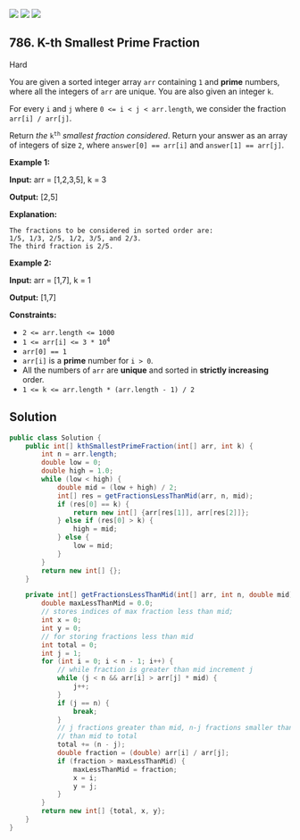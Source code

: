 [![](https://img.shields.io/github/stars/javadev/LeetCode-in-Java?label=Stars&style=flat-square)](https://github.com/javadev/LeetCode-in-Java)
[![](https://img.shields.io/github/forks/javadev/LeetCode-in-Java?label=Fork%20me%20on%20GitHub%20&style=flat-square)](https://github.com/javadev/LeetCode-in-Java/fork)
[![](https://img.shields.io/badge/-LeetCode%20in%20Kotlin-blue?style=flat-square)](https://github.com/javadev/LeetCode-in-Kotlin)

## 786\. K-th Smallest Prime Fraction

Hard

You are given a sorted integer array `arr` containing `1` and **prime** numbers, where all the integers of `arr` are unique. You are also given an integer `k`.

For every `i` and `j` where `0 <= i < j < arr.length`, we consider the fraction `arr[i] / arr[j]`.

Return _the_ <code>k<sup>th</sup></code> _smallest fraction considered_. Return your answer as an array of integers of size `2`, where `answer[0] == arr[i]` and `answer[1] == arr[j]`.

**Example 1:**

**Input:** arr = [1,2,3,5], k = 3

**Output:** [2,5]

**Explanation:**

    The fractions to be considered in sorted order are:
    1/5, 1/3, 2/5, 1/2, 3/5, and 2/3.
    The third fraction is 2/5. 

**Example 2:**

**Input:** arr = [1,7], k = 1

**Output:** [1,7] 

**Constraints:**

*   `2 <= arr.length <= 1000`
*   <code>1 <= arr[i] <= 3 * 10<sup>4</sup></code>
*   `arr[0] == 1`
*   `arr[i]` is a **prime** number for `i > 0`.
*   All the numbers of `arr` are **unique** and sorted in **strictly increasing** order.
*   `1 <= k <= arr.length * (arr.length - 1) / 2`

## Solution

```java
public class Solution {
    public int[] kthSmallestPrimeFraction(int[] arr, int k) {
        int n = arr.length;
        double low = 0;
        double high = 1.0;
        while (low < high) {
            double mid = (low + high) / 2;
            int[] res = getFractionsLessThanMid(arr, n, mid);
            if (res[0] == k) {
                return new int[] {arr[res[1]], arr[res[2]]};
            } else if (res[0] > k) {
                high = mid;
            } else {
                low = mid;
            }
        }
        return new int[] {};
    }

    private int[] getFractionsLessThanMid(int[] arr, int n, double mid) {
        double maxLessThanMid = 0.0;
        // stores indices of max fraction less than mid;
        int x = 0;
        int y = 0;
        // for storing fractions less than mid
        int total = 0;
        int j = 1;
        for (int i = 0; i < n - 1; i++) {
            // while fraction is greater than mid increment j
            while (j < n && arr[i] > arr[j] * mid) {
                j++;
            }
            if (j == n) {
                break;
            }
            // j fractions greater than mid, n-j fractions smaller than mid, add fractions smaller
            // than mid to total
            total += (n - j);
            double fraction = (double) arr[i] / arr[j];
            if (fraction > maxLessThanMid) {
                maxLessThanMid = fraction;
                x = i;
                y = j;
            }
        }
        return new int[] {total, x, y};
    }
}
```
